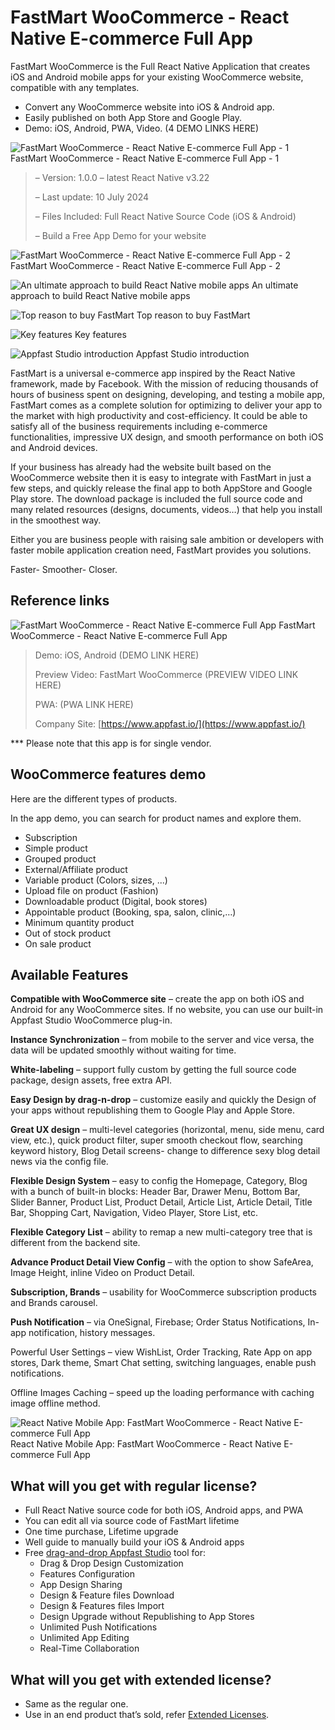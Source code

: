 # FastMart WooCommerce - React Native E-commerce Full App

FastMart WooCommerce is the Full React Native Application that creates iOS and Android mobile apps for your existing WooCommerce website, compatible with any templates.

* Convert any WooCommerce website into iOS & Android app.
* Easily published on both App Store and Google Play.
* Demo: iOS, Android, PWA, Video. (4 DEMO LINKS HERE)

![FastMart WooCommerce - React Native E-commerce Full App - 1](../../static/img/docusaurus.png) FastMart WooCommerce - React Native E-commerce Full App - 1

> – Version: 1.0.0 – latest React Native v3.22
>
> – Last update: 10 July 2024
>
> – Files Included: Full React Native Source Code (iOS & Android)
>
> – Build a Free App Demo for your website

![FastMart WooCommerce - React Native E-commerce Full App - 2](../../static/img/docusaurus.png) FastMart WooCommerce - React Native E-commerce Full App - 2

![An ultimate approach to build React Native mobile apps](../../static/img/docusaurus.png) An ultimate approach to build React Native mobile apps

![Top reason to buy FastMart](../../static/img/docusaurus.png) Top reason to buy FastMart

![Key features](../../static/img/docusaurus.png) Key features

![Appfast Studio introduction](../../static/img/docusaurus.png) Appfast Studio introduction

FastMart is a universal e-commerce app inspired by the React Native framework, made by Facebook. With the mission of reducing thousands of hours of business spent on designing, developing, and testing a mobile app, FastMart comes as a complete solution for optimizing to deliver your app to the market with high productivity and cost-efficiency. It could be able to satisfy all of the business requirements including e-commerce functionalities, impressive UX design, and smooth performance on both iOS and Android devices.

If your business has already had the website built based on the WooCommerce website then it is easy to integrate with FastMart in just a few steps, and quickly release the final app to both AppStore and Google Play store. The download package is included the full source code and many related resources (designs, documents, videos…) that help you install in the smoothest way.

Either you are business people with raising sale ambition or developers with faster mobile application creation need, FastMart provides you solutions.

Faster- Smoother- Closer.

## Reference links

![FastMart WooCommerce - React Native E-commerce Full App](../../static/img/docusaurus.png) FastMart WooCommerce - React Native E-commerce Full App

> Demo: iOS, Android (DEMO LINK HERE)
>
> Preview Video: FastMart WooCommerce  (PREVIEW VIDEO LINK HERE)
>
> PWA: (PWA LINK HERE)
>
> Company Site: [https://www.appfast.io/](https://www.appfast.io/)

*** Please note that this app is for single vendor.

## WooCommerce features demo

Here are the different types of products.

In the app demo, you can search for product names and explore them.

* Subscription
* Simple product
* Grouped product
* External/Affiliate product
* Variable product (Colors, sizes, ...)
* Upload file on product (Fashion)
* Downloadable product (Digital, book stores)
* Appointable product (Booking, spa, salon, clinic,…)
* Minimum quantity product
* Out of stock product
* On sale product

## Available Features

**Compatible with WooCommerce site** – create the app on both iOS and Android for any WooCommerce sites. If no website, you can use our built-in Appfast Studio WooCommerce plug-in.

**Instance Synchronization** – from mobile to the server and vice versa, the data will be updated smoothly without waiting for time.

**White-labeling** – support fully custom by getting the full source code package, design assets, free extra API.

**Easy Design by drag-n-drop** – customize easily and quickly the Design of your apps without republishing them to Google Play and Apple Store.

**Great UX design** – multi-level categories (horizontal, menu, side menu, card view, etc.), quick product filter, super smooth checkout flow, searching keyword history, Blog Detail screens- change to difference sexy blog detail news via the config file.

**Flexible Design System** – easy to config the Homepage, Category, Blog with a bunch of built-in blocks: Header Bar, Drawer Menu, Bottom Bar, Slider Banner, Product List, Product Detail, Article List, Article Detail, Title Bar, Shopping Cart, Navigation, Video Player, Store List, etc.

**Flexible Category List** – ability to remap a new multi-category tree that is different from the backend site.

**Advance Product Detail View Config** – with the option to show SafeArea, Image Height, inline Video on Product Detail.

**Subscription, Brands** – usability for WooCommerce subscription products and Brands carousel.

**Push Notification** – via OneSignal, Firebase; Order Status Notifications, In-app notification, history messages.

Powerful User Settings – view WishList, Order Tracking, Rate App on app stores, Dark theme, Smart Chat setting, switching languages, enable push notifications.

Offline Images Caching – speed up the loading performance with caching image offline method.

![React Native Mobile App: FastMart WooCommerce - React Native E-commerce Full App](../../static/img/docusaurus.png) React Native Mobile App: FastMart WooCommerce - React Native E-commerce Full App

## What will you get with regular license?

* Full React Native source code for both iOS, Android apps, and PWA
* You can edit all via source code of FastMart lifetime
* One time purchase, Lifetime upgrade
* Well guide to manually build your iOS & Android apps
* Free [drag-and-drop Appfast Studio](https://www.appfast.io/) tool for:
  * Drag & Drop Design Customization
  * Features Configuration
  * App Design Sharing
  * Design & Feature files Download
  * Design & Features files Import
  * Design Upgrade without Republishing to App Stores
  * Unlimited Push Notifications
  * Unlimited App Editing
  * Real-Time Collaboration

## What will you get with extended license?

* Same as the regular one.
* Use in an end product that’s sold, refer [Extended Licenses](https://codecanyon.net/licenses/standard).
